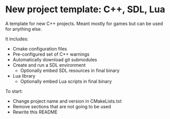 # New project template: C++, SDL, Lua

A template for new C++ projects. Meant mostly for games but can be used for anything else.

It includes:
  - Cmake configuration files
  - Pre-configured set of C++ warnings
  - Automatically download git submodules
  - Create and run a SDL environment
    - Optionally embed SDL resources in final binary
  - Lua library
    - Optionally embed Lua scripts in final binary
   
To start:
  - Change project name and version in CMakeLists.txt
  - Remove sections that are not going to be used
  - Rewrite this README
